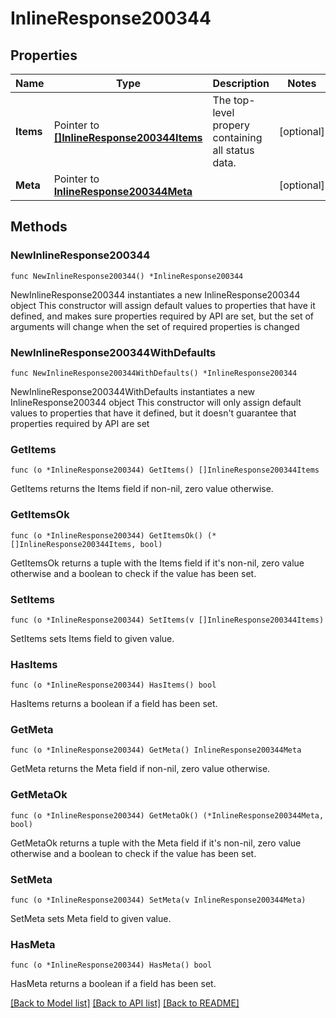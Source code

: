 # InlineResponse200344

## Properties

Name | Type | Description | Notes
------------ | ------------- | ------------- | -------------
**Items** | Pointer to [**[]InlineResponse200344Items**](InlineResponse200344Items.md) | The top-level propery containing all status data. | [optional] 
**Meta** | Pointer to [**InlineResponse200344Meta**](InlineResponse200344Meta.md) |  | [optional] 

## Methods

### NewInlineResponse200344

`func NewInlineResponse200344() *InlineResponse200344`

NewInlineResponse200344 instantiates a new InlineResponse200344 object
This constructor will assign default values to properties that have it defined,
and makes sure properties required by API are set, but the set of arguments
will change when the set of required properties is changed

### NewInlineResponse200344WithDefaults

`func NewInlineResponse200344WithDefaults() *InlineResponse200344`

NewInlineResponse200344WithDefaults instantiates a new InlineResponse200344 object
This constructor will only assign default values to properties that have it defined,
but it doesn't guarantee that properties required by API are set

### GetItems

`func (o *InlineResponse200344) GetItems() []InlineResponse200344Items`

GetItems returns the Items field if non-nil, zero value otherwise.

### GetItemsOk

`func (o *InlineResponse200344) GetItemsOk() (*[]InlineResponse200344Items, bool)`

GetItemsOk returns a tuple with the Items field if it's non-nil, zero value otherwise
and a boolean to check if the value has been set.

### SetItems

`func (o *InlineResponse200344) SetItems(v []InlineResponse200344Items)`

SetItems sets Items field to given value.

### HasItems

`func (o *InlineResponse200344) HasItems() bool`

HasItems returns a boolean if a field has been set.

### GetMeta

`func (o *InlineResponse200344) GetMeta() InlineResponse200344Meta`

GetMeta returns the Meta field if non-nil, zero value otherwise.

### GetMetaOk

`func (o *InlineResponse200344) GetMetaOk() (*InlineResponse200344Meta, bool)`

GetMetaOk returns a tuple with the Meta field if it's non-nil, zero value otherwise
and a boolean to check if the value has been set.

### SetMeta

`func (o *InlineResponse200344) SetMeta(v InlineResponse200344Meta)`

SetMeta sets Meta field to given value.

### HasMeta

`func (o *InlineResponse200344) HasMeta() bool`

HasMeta returns a boolean if a field has been set.


[[Back to Model list]](../README.md#documentation-for-models) [[Back to API list]](../README.md#documentation-for-api-endpoints) [[Back to README]](../README.md)


